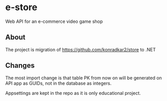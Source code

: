 # e-store
Web API for an e-commerce video game shop
## About
The project is migration of https://github.com/konradkar2/store to .NET

## Changes
The most import change is that table PK from now on will be generated on API app as GUIDs, not in the database as integers.

Appsettings are kept in the repo as it is only educational project.
